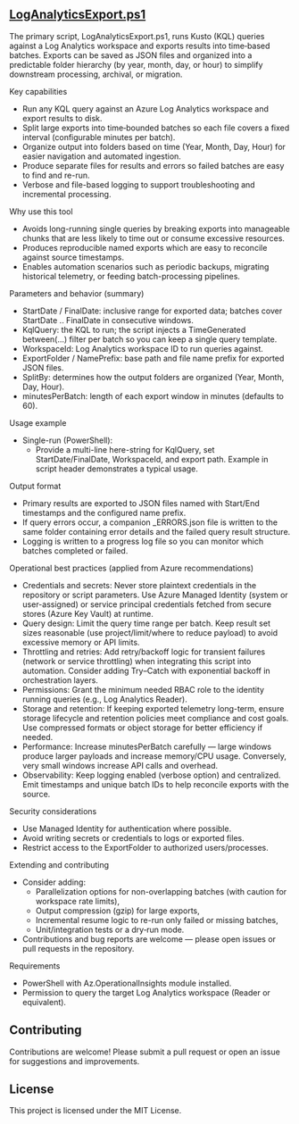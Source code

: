 ## [LogAnalyticsExport.ps1](LogAnalyticsExport.ps1)

The primary script, LogAnalyticsExport.ps1, runs Kusto (KQL) queries against a Log Analytics workspace and exports results into time‑based batches. Exports can be saved as JSON files and organized into a predictable folder hierarchy (by year, month, day, or hour) to simplify downstream processing, archival, or migration.

Key capabilities

- Run any KQL query against an Azure Log Analytics workspace and export results to disk.
- Split large exports into time‑bounded batches so each file covers a fixed interval (configurable minutes per batch).
- Organize output into folders based on time (Year, Month, Day, Hour) for easier navigation and automated ingestion.
- Produce separate files for results and errors so failed batches are easy to find and re-run.
- Verbose and file-based logging to support troubleshooting and incremental processing.

Why use this tool

- Avoids long-running single queries by breaking exports into manageable chunks that are less likely to time out or consume excessive resources.
- Produces reproducible named exports which are easy to reconcile against source timestamps.
- Enables automation scenarios such as periodic backups, migrating historical telemetry, or feeding batch-processing pipelines.

Parameters and behavior (summary)

- StartDate / FinalDate: inclusive range for exported data; batches cover StartDate .. FinalDate in consecutive windows.
- KqlQuery: the KQL to run; the script injects a TimeGenerated between(...) filter per batch so you can keep a single query template.
- WorkspaceId: Log Analytics workspace ID to run queries against.
- ExportFolder / NamePrefix: base path and file name prefix for exported JSON files.
- SplitBy: determines how the output folders are organized (Year, Month, Day, Hour).
- minutesPerBatch: length of each export window in minutes (defaults to 60).

Usage example

- Single-run (PowerShell):
  - Provide a multi-line here-string for KqlQuery, set StartDate/FinalDate, WorkspaceId, and export path. Example in script header demonstrates a typical usage.

Output format

- Primary results are exported to JSON files named with Start/End timestamps and the configured name prefix.
- If query errors occur, a companion _ERRORS.json file is written to the same folder containing error details and the failed query result structure.
- Logging is written to a progress log file so you can monitor which batches completed or failed.

Operational best practices (applied from Azure recommendations)

- Credentials and secrets: Never store plaintext credentials in the repository or script parameters. Use Azure Managed Identity (system or user-assigned) or service principal credentials fetched from secure stores (Azure Key Vault) at runtime.
- Query design: Limit the query time range per batch. Keep result set sizes reasonable (use project/limit/where to reduce payload) to avoid excessive memory or API limits.
- Throttling and retries: Add retry/backoff logic for transient failures (network or service throttling) when integrating this script into automation. Consider adding Try–Catch with exponential backoff in orchestration layers.
- Permissions: Grant the minimum needed RBAC role to the identity running queries (e.g., Log Analytics Reader).
- Storage and retention: If keeping exported telemetry long-term, ensure storage lifecycle and retention policies meet compliance and cost goals. Use compressed formats or object storage for better efficiency if needed.
- Performance: Increase minutesPerBatch carefully — large windows produce larger payloads and increase memory/CPU usage. Conversely, very small windows increase API calls and overhead.
- Observability: Keep logging enabled (verbose option) and centralized. Emit timestamps and unique batch IDs to help reconcile exports with the source.

Security considerations

- Use Managed Identity for authentication where possible.
- Avoid writing secrets or credentials to logs or exported files.
- Restrict access to the ExportFolder to authorized users/processes.

Extending and contributing

- Consider adding:
  - Parallelization options for non-overlapping batches (with caution for workspace rate limits),
  - Output compression (gzip) for large exports,
  - Incremental resume logic to re-run only failed or missing batches,
  - Unit/integration tests or a dry‑run mode.
- Contributions and bug reports are welcome — please open issues or pull requests in the repository.

Requirements

- PowerShell with Az.OperationalInsights module installed.
- Permission to query the target Log Analytics workspace (Reader or equivalent).

## Contributing

Contributions are welcome! Please submit a pull request or open an issue for suggestions and improvements.

## License

This project is licensed under the MIT License.

